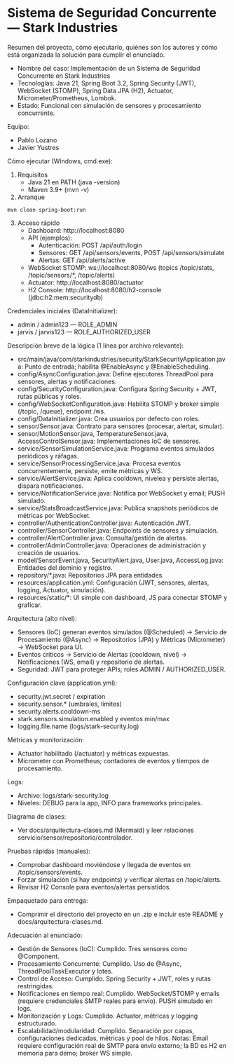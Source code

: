 # Sistema de Seguridad Concurrente — Stark Industries

Resumen del proyecto, cómo ejecutarlo, quiénes son los autores y cómo está organizada la solución para cumplir el enunciado.

- Nombre del caso: Implementación de un Sistema de Seguridad Concurrente en Stark Industries
- Tecnologías: Java 21, Spring Boot 3.2, Spring Security (JWT), WebSocket (STOMP), Spring Data JPA (H2), Actuator, Micrometer/Prometheus, Lombok.
- Estado: Funcional con simulación de sensores y procesamiento concurrente.

Equipo:
- Pablo Lozano
- Javier Yustres

Cómo ejecutar (Windows, cmd.exe):
1) Requisitos
   - Java 21 en PATH (java -version)
   - Maven 3.9+ (mvn -v)
2) Arranque
```
mvn clean spring-boot:run
```
3) Acceso rápido
   - Dashboard: http://localhost:8080
   - API (ejemplos):
     - Autenticación: POST /api/auth/login
     - Sensores: GET /api/sensors/events, POST /api/sensors/simulate
     - Alertas: GET /api/alerts/active
   - WebSocket STOMP: ws://localhost:8080/ws (topics /topic/stats, /topic/sensors/*, /topic/alerts)
   - Actuator: http://localhost:8080/actuator
   - H2 Console: http://localhost:8080/h2-console (jdbc:h2:mem:securitydb)

Credenciales iniciales (DataInitializer):
- admin / admin123 — ROLE_ADMIN
- jarvis / jarvis123 — ROLE_AUTHORIZED_USER

Descripción breve de la lógica (1 línea por archivo relevante):
- src/main/java/com/starkindustries/security/StarkSecurityApplication.java: Punto de entrada; habilita @EnableAsync y @EnableScheduling.
- config/AsyncConfiguration.java: Define ejecutores ThreadPool para sensores, alertas y notificaciones.
- config/SecurityConfiguration.java: Configura Spring Security + JWT, rutas públicas y roles.
- config/WebSocketConfiguration.java: Habilita STOMP y broker simple (/topic, /queue), endpoint /ws.
- config/DataInitializer.java: Crea usuarios por defecto con roles.
- sensor/Sensor.java: Contrato para sensores (procesar, alertar, simular).
- sensor/MotionSensor.java, TemperatureSensor.java, AccessControlSensor.java: Implementaciones IoC de sensores.
- service/SensorSimulationService.java: Programa eventos simulados periódicos y ráfagas.
- service/SensorProcessingService.java: Procesa eventos concurrentemente, persiste, emite métricas y WS.
- service/AlertService.java: Aplica cooldown, nivelea y persiste alertas, dispara notificaciones.
- service/NotificationService.java: Notifica por WebSocket y email; PUSH simulado.
- service/StatsBroadcastService.java: Publica snapshots periódicos de métricas por WebSocket.
- controller/AuthenticationController.java: Autenticación JWT.
- controller/SensorController.java: Endpoints de sensores y simulación.
- controller/AlertController.java: Consulta/gestión de alertas.
- controller/AdminController.java: Operaciones de administración y creación de usuarios.
- model/SensorEvent.java, SecurityAlert.java, User.java, AccessLog.java: Entidades del dominio y registro.
- repository/*.java: Repositorios JPA para entidades.
- resources/application.yml: Configuración (JWT, sensores, alertas, logging, Actuator, simulación).
- resources/static/*: UI simple con dashboard, JS para conectar STOMP y graficar.

Arquitectura (alto nivel):
- Sensores (IoC) generan eventos simulados (@Scheduled) -> Servicio de Procesamiento (@Async) -> Repositorios (JPA) y Métricas (Micrometer) -> WebSocket para UI.
- Eventos críticos -> Servicio de Alertas (cooldown, nivel) -> Notificaciones (WS, email) y repositorio de alertas.
- Seguridad: JWT para proteger APIs; roles ADMIN / AUTHORIZED_USER.

Configuración clave (application.yml):
- security.jwt.secret / expiration
- security.sensor.* (umbrales, límites)
- security.alerts.cooldown-ms
- stark.sensors.simulation.enabled y eventos min/max
- logging.file.name (logs/stark-security.log)

Métricas y monitorización:
- Actuator habilitado (/actuator) y métricas expuestas.
- Micrometer con Prometheus; contadores de eventos y tiempos de procesamiento.

Logs:
- Archivo: logs/stark-security.log
- Niveles: DEBUG para la app, INFO para frameworks principales.

Diagrama de clases:
- Ver docs/arquitectura-clases.md (Mermaid) y leer relaciones servicio/sensor/repositorio/controlador.

Pruebas rápidas (manuales):
- Comprobar dashboard moviéndose y llegada de eventos en /topic/sensors/events.
- Forzar simulación (si hay endpoints) y verificar alertas en /topic/alerts.
- Revisar H2 Console para eventos/alertas persistidos.

Empaquetado para entrega:
- Comprimir el directorio del proyecto en un .zip e incluir este README y docs/arquitectura-clases.md.

Adecuación al enunciado:
- Gestión de Sensores (IoC): Cumplido. Tres sensores como @Component.
- Procesamiento Concurrente: Cumplido. Uso de @Async, ThreadPoolTaskExecutor y lotes.
- Control de Acceso: Cumplido. Spring Security + JWT, roles y rutas restringidas.
- Notificaciones en tiempo real: Cumplido. WebSocket/STOMP y emails (requiere credenciales SMTP reales para envío). PUSH simulado en logs.
- Monitorización y Logs: Cumplido. Actuator, métricas y logging estructurado.
- Escalabilidad/modularidad: Cumplido. Separación por capas, configuraciones dedicadas, métricas y pool de hilos.
Notas: Email requiere configuración real de SMTP para envío externo; la BD es H2 en memoria para demo; broker WS simple.

